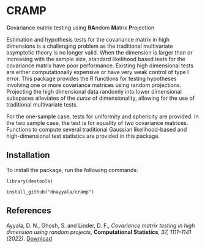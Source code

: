 # CRAMP
**C**ovariance matrix testing using **RA**ndom **M**atrix **P**rojection

Estimation and hypothesis tests for the covariance matrix in high dimensions is a challenging problem as the traditional multivariate asymptotic theory is no longer valid. When the dimension is larger than or increasing with the sample size, standard likelihood based tests for the covariance matrix have poor performance. Existing high dimensional tests are either computationally expensive or have very weak control of type I error. This package provides the R functions for testing hypotheses involving one or more covariance matrices using random projections. Projecting the high dimensional data randomly into lower dimensional subspaces  alleviates of the *curse* of dimensionality, allowing for the use of traditional multivariate tests.

For the one-sample case, tests for uniformity and sphericity are provided. In the two sample case, the test is for equality of two covariance matrices. Functions to compute several traditional Gaussian likelihood-based and high-dimensional test statistics are provided in this package.

## Installation

To install the package, run the following commands:

```library(devtools)```

```install_github("dnayyala/cramp")```
## References

Ayyala, D. N., Ghosh, S. and Linder, D. F., *Covariance matrix testing in high dimension using random projects*, **Computational Statistics**, *37, 1111–1141 (2022)*. [Download](https://doi.org/10.1007/s00180-021-01166-4)
